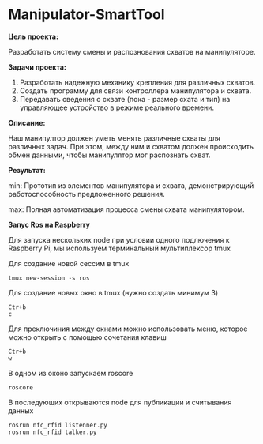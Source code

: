 # Manipulator-SmartTool
**Цель проекта:**

Разработать систему смены и распознования схватов на манипуляторе.

**Задачи проекта:**

1. Разработать надежную механику крепления для различных схватов.  
2. Создать программу для связи контроллера манипулятора и схвата.
3. Передавать сведения о схвате (пока - размер схата и тип) на управляющее устройство в режиме реального времени.

**Описание:**

Наш манипултор должен уметь менять различные схваты для различных задач. При этом, между ним и схватом должен происходить обмен данными,
чтобы манипулятор мог распознать схват.

**Результат:**

min: Прототип из элементов манипулятора и схвата, демонстрирующий работоспособность предложенного решения.

max: Полная автоматизация процесса смены схвата манипулятором.
 
**Запус Ros на Raspberry**

Для запуска нескольких node при условии одного подлючения к Raspberry Pi, мы используем терминальный мультиплексор tmux

Для создание новой сессим в tmux 

```
tmux new-session -s ros
```

Для создание новых окно в tmux (нужно создать минимум 3)

```
Ctr+b
c
```

Для преключиния между окнами можно использовать меню, которое можно открыть с помощью сочетания клавиш

```
Ctr+b
w
```

В одном из оконо запускаем roscore

```
roscore
```

В последующих открываются node для публикации и считывания данных

```
rosrun nfc_rfid listenner.py
rosrun nfc_rfid talker.py
```
